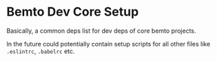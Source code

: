 # Bemto Dev Core Setup

Basically, a common deps list for dev deps of core bemto projects.

In the future could potentially contain setup scripts for all other files like `.eslintrc`, `.babelrc` etc.

